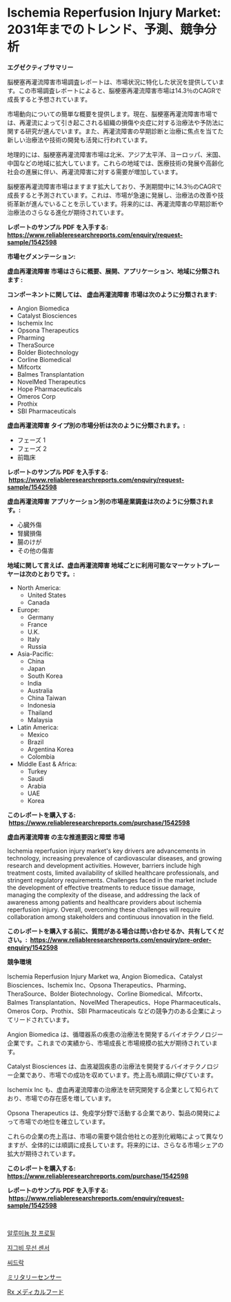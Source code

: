 <p><h1>Ischemia Reperfusion Injury Market: 2031年までのトレンド、予測、競争分析</h1></p><p><strong>エグゼクティブサマリー</strong></p>
<p><p>脳梗塞再灌流障害市場調査レポートは、市場状況に特化した状況を提供しています。この市場調査レポートによると、脳梗塞再灌流障害市場は14.3％のCAGRで成長すると予想されています。</p><p>市場動向についての簡単な概要を提供します。現在、脳梗塞再灌流障害市場では、再灌流によって引き起こされる組織の損傷や炎症に対する治療法や予防法に関する研究が進んでいます。また、再灌流障害の早期診断と治療に焦点を当てた新しい治療法や技術の開発も活発に行われています。</p><p>地理的には、脳梗塞再灌流障害市場は北米、アジア太平洋、ヨーロッパ、米国、中国などの地域に拡大しています。これらの地域では、医療技術の発展や高齢化社会の進展に伴い、再灌流障害に対する需要が増加しています。</p><p>脳梗塞再灌流障害市場はますます拡大しており、予測期間中に14.3％のCAGRで成長すると予測されています。これは、市場が急速に発展し、治療法の改善や技術革新が進んでいることを示しています。将来的には、再灌流障害の早期診断や治療法のさらなる進化が期待されています。</p></p>
<p><strong>レポートのサンプル PDF を入手する: <a href="https://www.reliableresearchreports.com/enquiry/request-sample/1542598">https://www.reliableresearchreports.com/enquiry/request-sample/1542598</a></strong></p>
<p><strong>市場セグメンテーション:</strong></p>
<p><strong> 虚血再灌流障害 市場はさらに概要、展開、アプリケーション、地域に分類されます :</strong></p>
<p><strong>コンポーネントに関しては、 虚血再灌流障害 市場は次のように分類されます: &nbsp;</strong></p>
<p><ul><li>Angion Biomedica</li><li>Catalyst Biosciences</li><li>Ischemix Inc</li><li>Opsona Therapeutics</li><li>Pharming</li><li>TheraSource</li><li>Bolder Biotechnology</li><li>Corline Biomedical</li><li>Mifcortx</li><li>Balmes Transplantation</li><li>NovelMed Therapeutics</li><li>Hope Pharmaceuticals</li><li>Omeros Corp</li><li>Prothix</li><li>SBI Pharmaceuticals</li></ul></p>
<p><strong> 虚血再灌流障害 タイプ別の市場分析は次のように分類されます。:</strong></p>
<p><ul><li>フェーズ 1</li><li>フェーズ 2</li><li>前臨床</li></ul></p>
<p><strong>レポートのサンプル PDF を入手する: &nbsp;<a href="https://www.reliableresearchreports.com/enquiry/request-sample/1542598">https://www.reliableresearchreports.com/enquiry/request-sample/1542598</a></strong></p>
<p><strong> 虚血再灌流障害 アプリケーション別の市場産業調査は次のように分類されます。:</strong></p>
<p><ul><li>心臓外傷</li><li>腎臓損傷</li><li>腸のけが</li><li>その他の傷害</li></ul></p>
<p><strong>地域に関して言えば、虚血再灌流障害 地域ごとに利用可能なマーケットプレーヤーは次のとおりです。:</strong></p>
<p><ul>
    <li>
        North America:
        <ul>
            <li>United States</li>
            <li>Canada</li>
        </ul>
    </li>
    <li>
        Europe:
        <ul>
            <li>Germany</li>
            <li>France</li>
            <li>U.K.</li>
            <li>Italy</li>
            <li>Russia</li>
        </ul>
    </li>
    <li>
        Asia-Pacific:
        <ul>
            <li>China</li>
            <li>Japan</li>
            <li>South Korea</li>
            <li>India</li>
            <li>Australia</li>
            <li>China Taiwan</li>
            <li>Indonesia</li>
            <li>Thailand</li>
            <li>Malaysia</li>
        </ul>
    </li>
    <li>
        Latin America:
        <ul>
            <li>Mexico</li>
            <li>Brazil</li>
            <li>Argentina Korea</li>
            <li>Colombia</li>
        </ul>
    </li>
    <li>
        Middle East & Africa:
        <ul>
            <li>Turkey</li>
            <li>Saudi</li>
            <li>Arabia</li>
            <li>UAE</li>
            <li>Korea</li>
        </ul>
    </li>
    </ul></p>
<p><strong>このレポートを購入する: &nbsp;<a href="https://www.reliableresearchreports.com/purchase/1542598">https://www.reliableresearchreports.com/purchase/1542598</a></strong></p>
<p><strong>虚血再灌流障害 の主な推進要因と障壁 市場</strong></p>
<p><p>Ischemia reperfusion injury market's key drivers are advancements in technology, increasing prevalence of cardiovascular diseases, and growing research and development activities. However, barriers include high treatment costs, limited availability of skilled healthcare professionals, and stringent regulatory requirements. Challenges faced in the market include the development of effective treatments to reduce tissue damage, managing the complexity of the disease, and addressing the lack of awareness among patients and healthcare providers about ischemia reperfusion injury. Overall, overcoming these challenges will require collaboration among stakeholders and continuous innovation in the field.</p></p>
<p><strong>このレポートを購入する前に、質問がある場合は問い合わせるか、共有してください。:&nbsp; <a href="https://www.reliableresearchreports.com/enquiry/pre-order-enquiry/1542598">https://www.reliableresearchreports.com/enquiry/pre-order-enquiry/1542598</a></strong></p>
<p><strong>競争環境</strong></p>
<p><p>Ischemia Reperfusion Injury Market wa, Angion Biomedica、Catalyst Biosciences、Ischemix Inc、Opsona Therapeutics、Pharming、TheraSource、Bolder Biotechnology、Corline Biomedical、Mifcortx、Balmes Transplantation、NovelMed Therapeutics、Hope Pharmaceuticals、Omeros Corp、Prothix、SBI Pharmaceuticals などの競争力のある企業によってリードされています。</p><p>Angion Biomedica は、循環器系の疾患の治療法を開発するバイオテクノロジー企業です。これまでの実績から、市場成長と市場規模の拡大が期待されています。</p><p>Catalyst Biosciences は、血液凝固疾患の治療法を開発するバイオテクノロジー企業であり、市場での成功を収めています。売上高も順調に伸びています。</p><p>Ischemix Inc も、虚血再灌流障害の治療法を研究開発する企業として知られており、市場での存在感を増しています。</p><p>Opsona Therapeutics は、免疫学分野で活動する企業であり、製品の開発によって市場での地位を確立しています。</p><p>これらの企業の売上高は、市場の需要や競合他社との差別化戦略によって異なりますが、全体的には順調に成長しています。将来的には、さらなる市場シェアの拡大が期待されています。</p></p>
<p><strong>このレポートを購入する: &nbsp; <a href="https://www.reliableresearchreports.com/purchase/1542598">https://www.reliableresearchreports.com/purchase/1542598</a></strong></p>
<p><strong>レポートのサンプル PDF を入手する: &nbsp;<a href="https://www.reliableresearchreports.com/enquiry/request-sample/1542598">https://www.reliableresearchreports.com/enquiry/request-sample/1542598</a></strong><strong></strong></p>
<p>&nbsp;</p>
<p><p><a href="https://github.com/khytkeqagplkzqvh/Market-Research-Report-List-1/blob/main/364702915574.md">알루미늄 창 프로필</a></p><p><a href="https://medium.com/@kennyaniel5/%EC%A7%80%EA%B7%B8%EB%B9%84-%EB%AC%B4%EC%84%A0-%EC%84%BC%EC%84%9C-%EC%8B%9C%EC%9E%A5-%EC%A1%B0%EC%82%AC-%EB%B3%B4%EA%B3%A0%EC%84%9C-%EA%B7%B8-%EC%97%AD%EC%82%AC-%EB%B0%8F-2024%EB%85%84%EB%B6%80%ED%84%B0-2031%EB%85%84%EA%B9%8C%EC%A7%80%EC%9D%98-%EC%98%88%EC%B8%A1-1035734aba7a">지그비 무선 센서</a></p><p><a href="https://medium.com/@verniemorar2023/2024%EB%85%84%EB%B6%80%ED%84%B0-2031%EB%85%84%EA%B9%8C%EC%A7%80%EC%9D%98-%EC%94%A8%EB%93%9C%EB%9D%BD-%EC%8B%9C%EC%9E%A5-%EB%B6%84%EC%84%9D-%EB%B0%8F-%ED%81%AC%EA%B8%B0-%EC%98%88%EC%B8%A1-7dd9aeb1f8cc">씨드락</a></p><p><a href="https://medium.com/@douglasyoung526/%E8%BB%8D%E4%BA%8B%E3%82%BB%E3%83%B3%E3%82%B5%E3%83%BC%E5%B8%82%E5%A0%B4%E3%83%AC%E3%83%9D%E3%83%BC%E3%83%88%E3%81%AF-%E3%81%93%E3%81%AE%E5%B8%82%E5%A0%B4%E3%81%AE%E6%9C%80%E6%96%B0%E3%83%88%E3%83%AC%E3%83%B3%E3%83%89%E3%81%A8%E6%88%90%E9%95%B7%E6%A9%9F%E4%BC%9A%E3%82%92%E6%98%8E%E3%82%89%E3%81%8B%E3%81%AB%E3%81%97%E3%81%BE%E3%81%99-3e195daf8a55">ミリタリーセンサー</a></p><p><a href="https://medium.com/@clairhane2018/rx%E5%8C%BB%E8%96%AC%E5%93%81%E5%B8%82%E5%A0%B4%E3%81%AE%E8%A6%8F%E6%A8%A1%E3%81%AF-%E4%B8%96%E7%95%8C%E7%94%A3%E6%A5%AD%E3%81%AB%E3%81%8A%E3%81%91%E3%82%8B%E6%9C%80%E9%81%A9%E3%81%AA%E3%83%9E%E3%83%BC%E3%82%B1%E3%83%86%E3%82%A3%E3%83%B3%E3%82%B0%E3%83%81%E3%83%A3%E3%83%8D%E3%83%AB%E3%82%92%E6%98%8E%E3%82%89%E3%81%8B%E3%81%AB%E3%81%97%E3%81%BE%E3%81%99-10c23c3004f8">Rx メディカルフード</a></p></p>